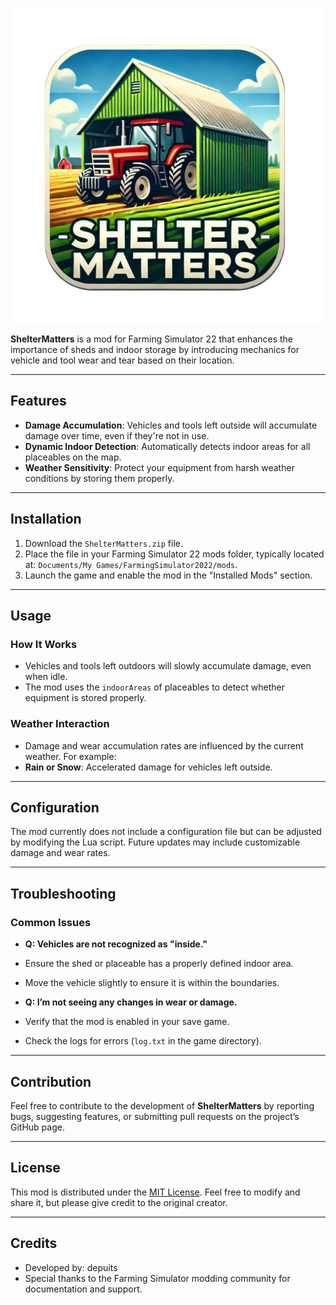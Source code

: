 
![ShelterMatters](mod_logo.png)

**ShelterMatters** is a mod for Farming Simulator 22 that enhances the importance of sheds and indoor storage by introducing mechanics for vehicle and tool wear and tear based on their location.

---

## Features

- **Damage Accumulation**: Vehicles and tools left outside will accumulate damage over time, even if they're not in use.
- **Dynamic Indoor Detection**: Automatically detects indoor areas for all placeables on the map.
- **Weather Sensitivity**: Protect your equipment from harsh weather conditions by storing them properly.

---

## Installation

1. Download the `ShelterMatters.zip` file.
2. Place the file in your Farming Simulator 22 mods folder, typically located at: `Documents/My Games/FarmingSimulator2022/mods`.
3. Launch the game and enable the mod in the "Installed Mods" section.

---

## Usage

### How It Works
- Vehicles and tools left outdoors will slowly accumulate damage, even when idle.
- The mod uses the `indoorAreas` of placeables to detect whether equipment is stored properly.

### Weather Interaction
- Damage and wear accumulation rates are influenced by the current weather. For example:
- **Rain or Snow**: Accelerated damage for vehicles left outside.

---

## Configuration

The mod currently does not include a configuration file but can be adjusted by modifying the Lua script. Future updates may include customizable damage and wear rates.

---

## Troubleshooting

### Common Issues
- **Q: Vehicles are not recognized as "inside."**
- Ensure the shed or placeable has a properly defined indoor area.
- Move the vehicle slightly to ensure it is within the boundaries.

- **Q: I’m not seeing any changes in wear or damage.**
- Verify that the mod is enabled in your save game.
- Check the logs for errors (`log.txt` in the game directory).

---

## Contribution

Feel free to contribute to the development of **ShelterMatters** by reporting bugs, suggesting features, or submitting pull requests on the project’s GitHub page.

---

## License

This mod is distributed under the [MIT License](https://opensource.org/licenses/MIT). Feel free to modify and share it, but please give credit to the original creator.

---

## Credits

- Developed by: depuits
- Special thanks to the Farming Simulator modding community for documentation and support.
